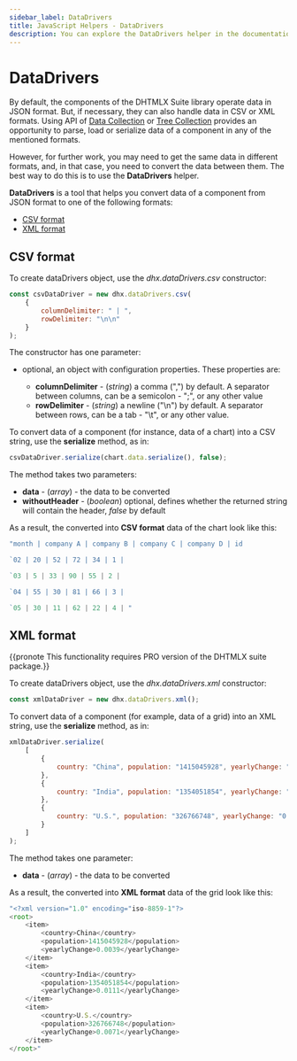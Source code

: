 ```yaml
---
sidebar_label: DataDrivers
title: JavaScript Helpers - DataDrivers 
description: You can explore the DataDrivers helper in the documentation of the DHTMLX JavaScript UI library. Browse developer guides and API reference, try out code examples and live demos, and download a free 30-day evaluation version of DHTMLX Suite 7.
---
```


# DataDrivers

By default, the components of the DHTMLX Suite library operate data in JSON format. But, if necessary, they can also handle data in CSV or XML formats. Using API of [Data Collection](data_collection/index.md) or [Tree Collection](tree_collection/index.md) provides an opportunity to parse, load or serialize data of a component in any of the mentioned formats. 

However, for further work, you may need to get the same data in different formats, and, in that case, you need to convert the data between them. The best way to do this is to use the **DataDrivers** helper.

**DataDrivers** is a tool that helps you convert data of a component from JSON format to one of the following formats:

  - [CSV format](#csv-format)
  - [XML format](#xml-format)

## CSV format

To create dataDrivers object, use the *dhx.dataDrivers.csv* constructor:

~~~js
const csvDataDriver = new dhx.dataDrivers.csv(
    {
        columnDelimiter: " | ",
        rowDelimiter: "\n\n"
    }
);
~~~

The constructor has one parameter:

- optional, an object with configuration properties. These properties are:
   
    - **columnDelimiter** - (*string*) a comma (",") by default. A separator between columns, can be a semicolon - ";", or any other value
    - **rowDelimiter** - (*string*) a newline ("\n") by default. A separator between rows, can be a tab - "\t", or any other value.

To convert data of a component (for instance, data of a chart) into a CSV string, use the **serialize** method, as in:

~~~js
csvDataDriver.serialize(chart.data.serialize(), false);
~~~

The method takes two parameters:

- **data** - (*array*) - the data to be converted
- **withoutHeader** - (*boolean*) optional, defines whether the returned string will contain the header, *false* by default

As a result, the converted into **CSV format** data of the chart look like this: 

~~~js title="CSV format"
"month | company A | company B | company C | company D | id

`02 | 20 | 52 | 72 | 34 | 1 |

`03 | 5 | 33 | 90 | 55 | 2 | 

`04 | 55 | 30 | 81 | 66 | 3 | 

`05 | 30 | 11 | 62 | 22 | 4 | "
~~~

## XML format

{{pronote This functionality requires PRO version of the DHTMLX suite package.}}

To create dataDrivers object, use the *dhx.dataDrivers.xml* constructor:

~~~js
const xmlDataDriver = new dhx.dataDrivers.xml();
~~~

To convert data of a component (for example, data of a grid) into an XML string, use the **serialize** method, as in:

~~~js
xmlDataDriver.serialize(
    [
        {
            country: "China", population: "1415045928", yearlyChange: "0.0039"
        },
        {
            country: "India", population: "1354051854", yearlyChange: "0.0111"
        },
        {
            country: "U.S.", population: "326766748", yearlyChange: "0.0071"
        }
    ]
);
~~~

The method takes one parameter:

- **data** - (*array*) - the data to be converted

As a result, the converted into **XML format** data of the grid look like this: 

~~~js title="XML format"
"<?xml version="1.0" encoding="iso-8859-1"?>
<root>
    <item>
        <country>China</country>
        <population>1415045928</population>
        <yearlyChange>0.0039</yearlyChange>
    </item>
    <item>
        <country>India</country>
        <population>1354051854</population>
        <yearlyChange>0.0111</yearlyChange>
    </item>
    <item>
        <country>U.S.</country>
        <population>326766748</population>
        <yearlyChange>0.0071</yearlyChange>
    </item>
</root>"
~~~
